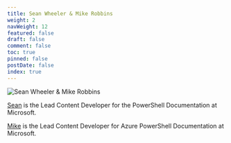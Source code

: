 ```yaml
---
title: Sean Wheeler & Mike Robbins
weight: 2
navWeight: 12
featured: false
draft: false
comment: false
toc: true
pinned: false
postDate: false
index: true
---
```

<!-- markdownlint-disable MD041 -->
![Sean Wheeler & Mike Robbins][03]

[Sean][01] is the Lead Content Developer for the PowerShell Documentation at Microsoft.

[Mike][02] is the Lead Content Developer for Azure PowerShell Documentation at Microsoft.

<!-- link references -->
[01]: /about/
[02]: https://mikefrobbins.com/about/
[03]: images/contributedocs/slide02.png